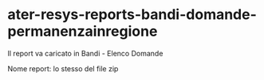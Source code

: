 # ater-resys-reports-bandi-domande-permanenzainregione

Il report va caricato in Bandi - Elenco Domande

Nome report: lo stesso del file zip